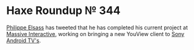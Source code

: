 [_template]: ../templates/roundup.html
[date]: / "2015-11-12 10:37:00"
[modified]: / "2015-11-12 14:30:00"
[published]: / "2015-11-12 15:30:00"
[social]: /img/344/haxeui.png ""
[“”]: a ""
# Haxe Roundup № 344

[Philippe Elsass][tw1] has tweeted that he has completed his current project 
at [Massive Interactive][tw2], working on bringing a new YouView
client to [Sony Android TV's][l1].

[tw2]: https://twitter.com/Massive_Voice "@Massive_Voice"
[tw1]: https://twitter.com/elsassph "@elsassph"
	
[l1]: http://www.pocket-lint.com/news/135795-sony-bravia-youview-update-everything-you-need-to-know "Sony Bravia YouView update powered by Haxe"